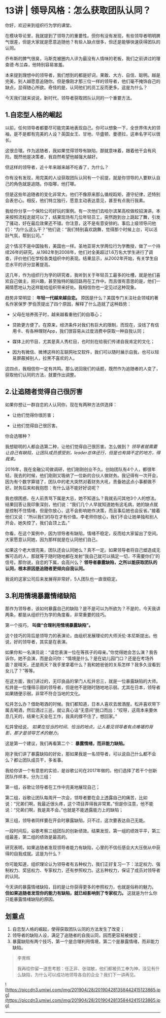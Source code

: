 # 13讲 | 领导风格：怎么获取团队认同？

你好，欢迎来到组织行为学的课堂。

在模块导论里，我就提到了领导力的重要性。但你有没有发现，有些领导者明明脾气很差，但是大家就是愿意追随他？有些人缺点很多，但还是能够快速获得团队的认同。

乔布斯的脾气很臭，马斯克被圈内人评为最没有人情味的老板，我们之前讲过的理查德·布兰森，他特别容易害羞。

本来提到理想中的领导者，我们想到的都是好词，果敢、大方、自信、聪明。越是完美，别人越愿意追随你。但是像刚才那三位一样的领导者，他们毫不掩饰自己的缺点，显得随心所欲。奇怪的是，认同他们的员工反而更多。这是为什么？

今天我们就来说说，新时代，领导者获取团队认同的一个重要方法。

## 1.自恋型人格的崛起

以前，任何领导者都要尽可能完美地表现自己。你可以想象一下，全世界伟大的领袖，是不是都有完美的人设？英国女王、甘地、华盛顿、曼德拉，这串名字可以很长。

这很合理。作为追随者，我如果觉得领导有缺陷，那就意味着，跟着他干会有风险。既然他是决策者，我自然希望他越强大越好。

但这样的领导者，近十年来越来越不吃香了，为什么？

你有没有发现，用完美的人设获取团队认同有一个前提，就是你领导的人要默认自己的角色就是追随。你指哪，他打哪。

但是这些年追随者的变化非常大。他们不像原来那么循规蹈矩，遵守纪律，还特别会表忠心。相反，他们特立独行，愿意主动表达意见，甚至有点我行我素。

我给你分享一个保险公司好玩的案例。有一次他们去哈尔滨某高校做校招演讲。本来按照流程走就可以了，结果现场有几位年轻员工，突然跑到台上跳起了舞，引发了骚动，好在最后效果还不错。你注意，这不是有意安排的。事后上级领导问他们：“为什么这么干？”他们说：“我们特别喜欢跳舞，觉得那个时候上台，可以活跃气氛，帮到公司。”

这个情况不是中国独有，美国也一样。圣地亚哥大学两位行为学教授，做了一个持续26年的研究。从1982年到2008年，他们对全美超过1.6万名大学生进行了调查，评价他们在学校各类组织中的表现。结果显示，从2002年开始，有关学生自恋水平的评分显著提高。

这几年，作为组织行为学的研究者，我听到关于年轻员工最多的吐槽，就是他们喜欢自己做主，把兴趣，甚至独特的脑回路用在工作中。而且很有意思的是，他们一厢情愿地认为这样能给组织带来好处。我相信你也一定见过这种现象。

趋势非常明显： **年轻一代越来越自恋。** 原因是什么？美国专门关注社会领域的著名作家保罗·罗伯茨提出了四个原因，解释了什么造就了这种趋势：

* 父母在培养孩子时，越来越看重他们的自尊心；

* 贷款更方便了。在原来，经济条件对我们有巨大的限制，而现在，没钱了有信用卡、有各种理财App，我们很容易从过度消费中获取一种自我认同；

* 媒体上的节目，尤其是真人秀栏目，也时刻在给我们传递自我肯定的文化；

* 因为有微信、微博这样的互联网社交软件，我们可以随时展示自我，也可以轻易屏蔽掉别人，拉黑不喜欢的人。

这四点，我相信你一定有共鸣。那么说回我们的话题，既然作为追随者的人变了，获取他们认同的方法，就要作出调整。

## 2.让追随者觉得自己很厉害

如果你想让一群自恋的人认同你，现在有两种方法供选择：

* 让他们觉得你很厉害；

* 让他们觉得自己很厉害。

你会选哪种？

我想聪明的人都会选第二种，让他们觉得自己很厉害。怎么做到？ *领导者就需要让自己有缺陷，让团队成员感受到，leader总体还行，但是也有搞不定的地方，得我来。*

2016年，我在金融公司做调研，他们刚刚创业不久。创始团队有4个人，都很年轻。我去的时候，他们刚刚又吸纳了一位新的合伙人做财务。我记得有一次开会，因为有个数字算错了，团队中的老大突然对着财务大吼，责备她这点小事都做不好。财务后来和我抱怨：有什么话不能好好说呢？

我也很困惑，在人前责骂下属是大忌，她不知道么？我就去问其他3个人的想法。结果回答让我印象深刻，他们说：“我们几个人早就知道她有这毛病，她的缺点就是控制不住情绪，但是你放心，这不会影响她作决策，而且事后她也会反省。”接着他们又说：“所以我们的存在才有价值。李老师你放心，我们不会让她单独和别人开会，她失控了，我们会顶上去。”

你看，在这个案例中，因为领导者有缺陷，情绪不稳定，反而给大家留出了空间。大家愿意认同她，因为那样就是在认同他们自己。

如果这个老大很完美，团队还会认同她么？真不一定。如果领导者将自己塑造成无懈可击的人，那就等于随时随地都在发射“我自己就可以搞定一切，不需要你们”的信号。那你说，自恋的下属，会高兴么？ **领导者暴露缺陷，之所以能获取团队的认同，根本原因是追随者更倾向自我认同。**

我说的这家公司后来发展得非常好，5人团队也一直很稳定。

## 3.利用情境暴露情绪缺陷

那作为领导者，该如何暴露自己的缺陷？是不是可以为所欲为？不是的，今天我讲两条，都是从组织行为学的角度看，非常重要的技巧。

第一个技巧， **叫做“合理利用情境暴露缺陷”。**

这个技巧的背后是领导力的表演论，由组织发展理论的大师沃伦·本尼斯提出。他说，好的领导者，其实是在表演。

如果你和一名演员说：“请您表演一位在等孩子的母亲。”你觉得她会怎么演？我告诉你，她不会演，而是会问你：“情境是什么？是在幼儿园门口？还是在考场外面？是晴天，还是雨天？我手里拿着什么？我和她爸爸的关系怎样？我多久没看到女儿了？”等等。

在这方面，我们讲过的，无印良品的掌门人松井忠三，就是一位暴露缺陷的大师。松井是一位懂得示弱的领导者，但是他不是随时随地地示弱。尤其在日本，领导者如果随便示弱，非常不符合当地的文化。

松井怎么办？借助喝酒的时候。我们都知道，日本人喜欢去居酒屋。松井喜欢带下属去喝酒，然后酒过三巡，就让真心话“无意间”脱口而出：“哎呀，这周本来要休息几天的，结果七天全在工作，我真的撑不住了，想回家。”

松井曾经说， *如果在恰当的时间、恰当的地点，让人看见领导者有点难堪的背影，那才是领导艺术的魅力。*

这是第一个建议，我们再看第二个： **暴露情绪，而非能力缺陷。**

刚才我们讲了暴露缺陷的好处，那如果我是一名领导者，可以说自己什么都不会么？都让团队成员干，多省事。

我给你讲一个有意思的实验，是谷歌公司在2017年做的。他们选择了若干个创新团队作样本，分为三组：

第一组，谷歌让领导者在工作中完美地展现自己；

第二组，谷歌让团队每周开一次会，领导者要在会上透露自己的痛苦，比如说：“兄弟们啊，我最近很头疼，这个项目弄得我非常累。”但是你注意，他不能说：“兄弟们啊，我是真不会。”也就是不能透露能力上的缺陷；

第三组，领导者同样要在开会时暴露缺陷，只不过，这次要表达自己无能。

一段时间后，谷歌考察三组团队的创新绩效。结果发现，第一组的绩效平平，第三组最差，第二组的绩效是最高的。

研究表明，如果追随者发现领导者能力有缺陷，心里的不信任感会大大压倒从中获得的自我成就。这是为什么？

你可能知道，组织理论认为领导者有五种权力，我们正好复习一下：法定权力、强制权力、奖惩权力、专家权力，还有参照权力。这五种权力，保证了成员对领导者的认同。

今天讲的暴露情绪缺陷，目的是让你获得更多的参照权力，也就是俗称的魅力。 **但如果追随者发现你的能力有缺陷，就已经影响到了专家权力。** 这就是为什么你只能暴露情绪缺陷的原因。

## 划重点

1.	自恋型人格的崛起，使得获取团队认同的方法发生了改变；
2.	领导者的缺陷人设，满足了追随者的自我认同，因而更容易被接受；
3.	暴露缺陷有两个技巧，第一个是合理利用情境，第二个是暴露情绪，而非能力缺陷。

> 李育辉
> 
> 我再给你留一道思考题：任正非、张瑞敏，他们都被员工奉为神，没见有什么缺陷，为什么可以成功地领导各自的企业？我们下一讲再见。

![https://piccdn3.umiwi.com/img/201904/28/201904281358442415123865.jpg](https://piccdn3.umiwi.com/img/201904/28/201904281358442415123865.jpg)

---

